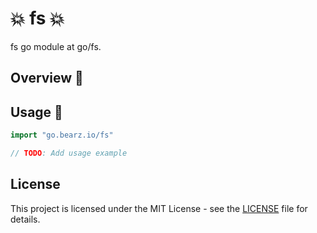 # 💥 fs 💥

fs go module at go/fs.

## Overview 📖

## Usage 🚀

```go
import "go.bearz.io/fs"

// TODO: Add usage example
```

## License

This project is licensed under the MIT License - see
the [LICENSE](./LICENSE.md) file for details.
